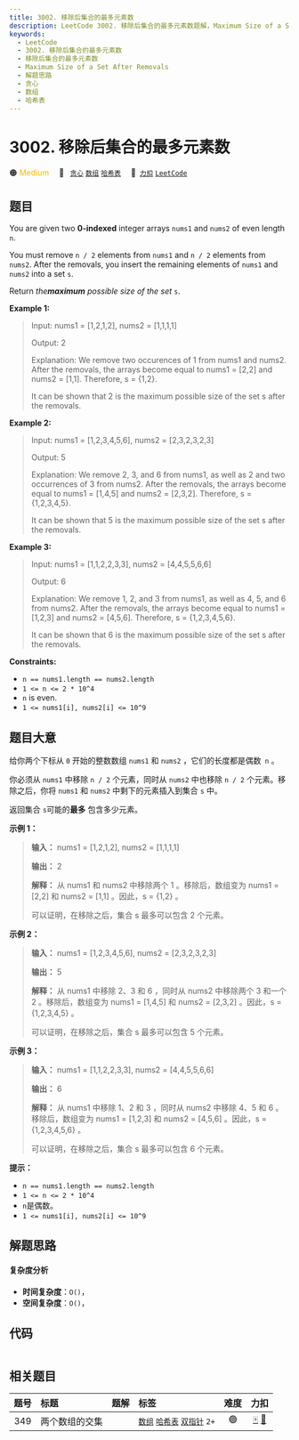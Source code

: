 ```yaml
---
title: 3002. 移除后集合的最多元素数
description: LeetCode 3002. 移除后集合的最多元素数题解，Maximum Size of a Set After Removals，包含解题思路、复杂度分析以及完整的 JavaScript 代码实现。
keywords:
  - LeetCode
  - 3002. 移除后集合的最多元素数
  - 移除后集合的最多元素数
  - Maximum Size of a Set After Removals
  - 解题思路
  - 贪心
  - 数组
  - 哈希表
---
```


# 3002. 移除后集合的最多元素数

🟠 <font color=#ffb800>Medium</font>&emsp; 🔖&ensp; [`贪心`](/tag/greedy.md) [`数组`](/tag/array.md) [`哈希表`](/tag/hash-table.md)&emsp; 🔗&ensp;[`力扣`](https://leetcode.cn/problems/maximum-size-of-a-set-after-removals) [`LeetCode`](https://leetcode.com/problems/maximum-size-of-a-set-after-removals)

## 题目

You are given two **0-indexed** integer arrays `nums1` and `nums2` of even
length `n`.

You must remove `n / 2` elements from `nums1` and `n / 2` elements from
`nums2`. After the removals, you insert the remaining elements of `nums1` and
`nums2` into a set `s`.

Return _the**maximum** possible size of the set_ `s`.



**Example 1:**

> Input: nums1 = [1,2,1,2], nums2 = [1,1,1,1]
> 
> Output: 2
> 
> Explanation: We remove two occurences of 1 from nums1 and nums2. After the removals, the arrays become equal to nums1 = [2,2] and nums2 = [1,1]. Therefore, s = {1,2}.
> 
> It can be shown that 2 is the maximum possible size of the set s after the removals.

**Example 2:**

> Input: nums1 = [1,2,3,4,5,6], nums2 = [2,3,2,3,2,3]
> 
> Output: 5
> 
> Explanation: We remove 2, 3, and 6 from nums1, as well as 2 and two occurrences of 3 from nums2. After the removals, the arrays become equal to nums1 = [1,4,5] and nums2 = [2,3,2]. Therefore, s = {1,2,3,4,5}.
> 
> It can be shown that 5 is the maximum possible size of the set s after the removals.

**Example 3:**

> Input: nums1 = [1,1,2,2,3,3], nums2 = [4,4,5,5,6,6]
> 
> Output: 6
> 
> Explanation: We remove 1, 2, and 3 from nums1, as well as 4, 5, and 6 from nums2. After the removals, the arrays become equal to nums1 = [1,2,3] and nums2 = [4,5,6]. Therefore, s = {1,2,3,4,5,6}.
> 
> It can be shown that 6 is the maximum possible size of the set s after the removals.

**Constraints:**

  * `n == nums1.length == nums2.length`
  * `1 <= n <= 2 * 10^4`
  * `n` is even.
  * `1 <= nums1[i], nums2[i] <= 10^9`


## 题目大意

给你两个下标从 `0` 开始的整数数组 `nums1` 和 `nums2` ，它们的长度都是偶数` n` 。

你必须从 `nums1` 中移除 `n / 2` 个元素，同时从 `nums2` 中也移除 `n / 2` 个元素。移除之后，你将 `nums1` 和
`nums2` 中剩下的元素插入到集合 `s` 中。

返回集合 `s`可能的**最多** 包含多少元素。



**示例 1：**

> 
> 
> 
> 
> 
> **输入：** nums1 = [1,2,1,2], nums2 = [1,1,1,1]
> 
> **输出：** 2
> 
> **解释：** 从 nums1 和 nums2 中移除两个 1 。移除后，数组变为 nums1 = [2,2] 和 nums2 = [1,1] 。因此，s = {1,2} 。
> 
> 可以证明，在移除之后，集合 s 最多可以包含 2 个元素。
> 
> 

**示例 2：**

> 
> 
> 
> 
> 
> **输入：** nums1 = [1,2,3,4,5,6], nums2 = [2,3,2,3,2,3]
> 
> **输出：** 5
> 
> **解释：** 从 nums1 中移除 2、3 和 6 ，同时从 nums2 中移除两个 3 和一个 2 。移除后，数组变为 nums1 = [1,4,5] 和 nums2 = [2,3,2] 。因此，s = {1,2,3,4,5} 。
> 
> 可以证明，在移除之后，集合 s 最多可以包含 5 个元素。 
> 
> 

**示例 3：**

> 
> 
> 
> 
> 
> **输入：** nums1 = [1,1,2,2,3,3], nums2 = [4,4,5,5,6,6]
> 
> **输出：** 6
> 
> **解释：** 从 nums1 中移除 1、2 和 3 ，同时从 nums2 中移除 4、5 和 6 。移除后，数组变为 nums1 = [1,2,3] 和 nums2 = [4,5,6] 。因此，s = {1,2,3,4,5,6} 。
> 
> 可以证明，在移除之后，集合 s 最多可以包含 6 个元素。 



**提示：**

  * `n == nums1.length == nums2.length`
  * `1 <= n <= 2 * 10^4`
  * `n`是偶数。
  * `1 <= nums1[i], nums2[i] <= 10^9`


## 解题思路

#### 复杂度分析

- **时间复杂度**：`O()`，
- **空间复杂度**：`O()`，

## 代码

```javascript

```

## 相关题目

<!-- prettier-ignore -->
| 题号 | 标题 | 题解 | 标签 | 难度 | 力扣 |
| :------: | :------ | :------: | :------ | :------: | :------: |
| 349 | 两个数组的交集 |  |  [`数组`](/tag/array.md) [`哈希表`](/tag/hash-table.md) [`双指针`](/tag/two-pointers.md) `2+` | 🟢 | [🀄️](https://leetcode.cn/problems/intersection-of-two-arrays) [🔗](https://leetcode.com/problems/intersection-of-two-arrays) |